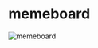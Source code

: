 # memeboard

![memeboard](https://github.com/blitz31/memeboard/assets/146631108/3bb56161-9001-40c1-b6dc-f3d1356c6a91)
